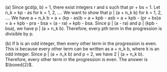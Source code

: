  (a) Since gcd(p, b) = 1, there exist integers r and s such that pr + bs = 1.
Let n_k = kp - as for k = 1, 2, ....
We want to show that p | (a + n_k b) for k = 1, 2, ....
We have
a + n_k b = a + (kp - as)b = a + kpb - asb = a + kpb - (pr + bs)a
= a + kpb - pra - bsa = (a - ra) + kpb - bsa.
Since p | (a - ra) and p | (kpb - bsa), we have p | (a + n_k b).
Therefore, every pth term in the progression is divisible by p.

(b) If b is an odd integer, then every other term in the progression is even.
This is because every other term can be written as a + n_k b, where k is an odd integer.
Since p | (a + n_k b) and p = 2, we have 2 | (a + n_k b).
Therefore, every other term in the progression is even.
The answer is $\boxed{2}$.
